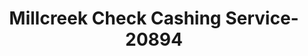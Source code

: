 ---
f_zip-code: 35549
f_state-code: AL
title: Millcreek Check Cashing Service-20894
f_phone: 205-924-0940
f_city-only: Carbon Hill
f_address: 2085 Nauvoo Road Carbon Hill
f_location-unique-id: '20894'
slug: millcreek-check-cashing-service-20894
updated-on: '2024-05-30T13:46:58.046Z'
created-on: '2024-05-30T13:36:59.803Z'
published-on: '2024-05-30T13:54:32.469Z'
f_city-state: cms/city/carbon-hill-al.md
f_company: cms/company/millcreek-check-cashing-service.md
f_state: cms/state/alabama.md
layout: '[payday-loan].html'
tags: payday-loan
---